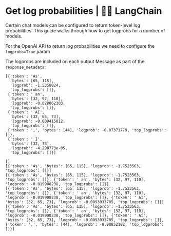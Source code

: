 # Get log probabilities | 🦜️🔗 LangChain
Certain chat models can be configured to return token-level log probabilities. This guide walks through how to get logprobs for a number of models.

For the OpenAI API to return log probabilities we need to configure the `logprobs=True` param

The logprobs are included on each output Message as part of the `response_metadata`:

```
[{'token': 'As',
  'bytes': [65, 115],
  'logprob': -1.5358024,
  'top_logprobs': []},
 {'token': ' an',
  'bytes': [32, 97, 110],
  'logprob': -0.028062303,
  'top_logprobs': []},
 {'token': ' AI',
  'bytes': [32, 65, 73],
  'logprob': -0.009415812,
  'top_logprobs': []},
 {'token': ',', 'bytes': [44], 'logprob': -0.07371779, 'top_logprobs': []},
 {'token': ' I',
  'bytes': [32, 73],
  'logprob': -4.298773e-05,
  'top_logprobs': []}]

```


```
[]
[{'token': 'As', 'bytes': [65, 115], 'logprob': -1.7523563, 'top_logprobs': []}]
[{'token': 'As', 'bytes': [65, 115], 'logprob': -1.7523563, 'top_logprobs': []}, {'token': ' an', 'bytes': [32, 97, 110], 'logprob': -0.019908238, 'top_logprobs': []}]
[{'token': 'As', 'bytes': [65, 115], 'logprob': -1.7523563, 'top_logprobs': []}, {'token': ' an', 'bytes': [32, 97, 110], 'logprob': -0.019908238, 'top_logprobs': []}, {'token': ' AI', 'bytes': [32, 65, 73], 'logprob': -0.0093033705, 'top_logprobs': []}]
[{'token': 'As', 'bytes': [65, 115], 'logprob': -1.7523563, 'top_logprobs': []}, {'token': ' an', 'bytes': [32, 97, 110], 'logprob': -0.019908238, 'top_logprobs': []}, {'token': ' AI', 'bytes': [32, 65, 73], 'logprob': -0.0093033705, 'top_logprobs': []}, {'token': ',', 'bytes': [44], 'logprob': -0.08852102, 'top_logprobs': []}]

```
